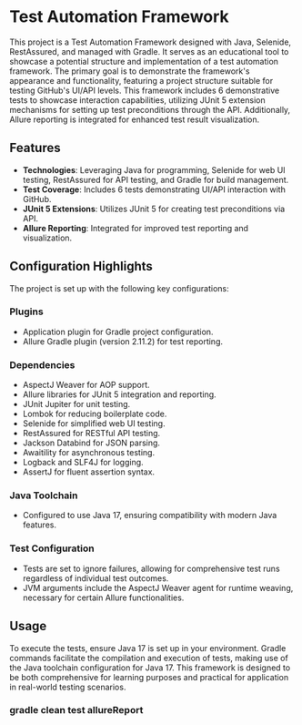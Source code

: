 # Test Automation Framework

This project is a Test Automation Framework designed with Java, Selenide, RestAssured, and managed with Gradle. It serves as an educational tool to showcase a potential structure and implementation of a test automation framework. The primary goal is to demonstrate the framework's appearance and functionality, featuring a project structure suitable for testing GitHub's UI/API levels. This framework includes 6 demonstrative tests to showcase interaction capabilities, utilizing JUnit 5 extension mechanisms for setting up test preconditions through the API. Additionally, Allure reporting is integrated for enhanced test result visualization.

## Features

- **Technologies**: Leveraging Java for programming, Selenide for web UI testing, RestAssured for API testing, and Gradle for build management.
- **Test Coverage**: Includes 6 tests demonstrating UI/API interaction with GitHub.
- **JUnit 5 Extensions**: Utilizes JUnit 5 for creating test preconditions via API.
- **Allure Reporting**: Integrated for improved test reporting and visualization.

## Configuration Highlights

The project is set up with the following key configurations:

### Plugins

- Application plugin for Gradle project configuration.
- Allure Gradle plugin (version 2.11.2) for test reporting.

### Dependencies

- AspectJ Weaver for AOP support.
- Allure libraries for JUnit 5 integration and reporting.
- JUnit Jupiter for unit testing.
- Lombok for reducing boilerplate code.
- Selenide for simplified web UI testing.
- RestAssured for RESTful API testing.
- Jackson Databind for JSON parsing.
- Awaitility for asynchronous testing.
- Logback and SLF4J for logging.
- AssertJ for fluent assertion syntax.

### Java Toolchain

- Configured to use Java 17, ensuring compatibility with modern Java features.

### Test Configuration

- Tests are set to ignore failures, allowing for comprehensive test runs regardless of individual test outcomes.
- JVM arguments include the AspectJ Weaver agent for runtime weaving, necessary for certain Allure functionalities.

## Usage

To execute the tests, ensure Java 17 is set up in your environment. Gradle commands facilitate the compilation and execution of tests, making use of the Java toolchain configuration for Java 17. This framework is designed to be both comprehensive for learning purposes and practical for application in real-world testing scenarios.

### gradle clean test allureReport
